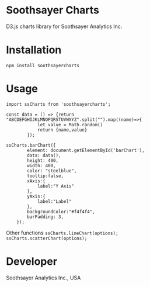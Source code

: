 # Soothsayer Charts

D3.js charts library for Soothsayer Analytics Inc. 

# Installation

`npm install soothsayercharts`

# Usage

```
import ssCharts from 'soothsayercharts';

const data = () => {return "ABCDEFGHIJKLMNOPQRSTUVWXYZ".split("").map((name)=>{
            let value = Math.random()
            return {name,value}
        });

ssCharts.barChart({
        element: document.getElementById('barChart'),
        data: data(),
        height: 400,
        width: 400,
        color: "steelblue",
        tooltip:false,
        xAxis:{
            label:"Y Axis"
        },        
        yAxis:{
            label:"Label"
        },
        backgroundColor:"#f4f4f4",
        barPadding: 3,
    });

```

Other functions
`ssCharts.lineChart(options);`
`ssCharts.scatterChart(options);`

# Developer
Soothsayer Analytics Inc., USA